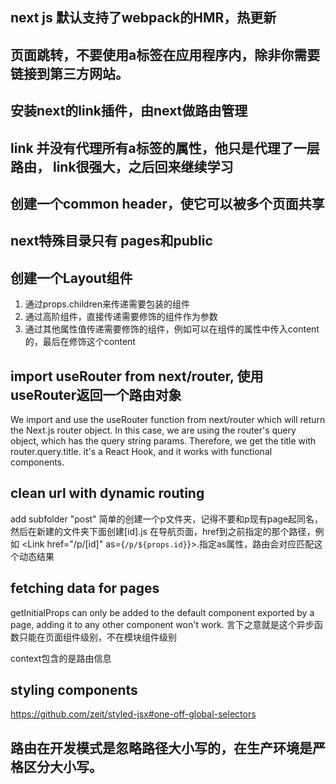 ## next js 默认支持了webpack的HMR，热更新

## 页面跳转，不要使用a标签在应用程序内，除非你需要链接到第三方网站。
## 安装next的link插件，由next做路由管理

## link 并没有代理所有a标签的属性，他只是代理了一层路由， link很强大，之后回来继续学习

## 创建一个common header，使它可以被多个页面共享

## next特殊目录只有 pages和public

## 创建一个Layout组件
1. 通过props.children来传递需要包装的组件
2. 通过高阶组件，直接传递需要修饰的组件作为参数
3. 通过其他属性值传递需要修饰的组件，例如可以在组件的属性中传入content的，最后在修饰这个content

## import useRouter from next/router, 使用useRouter返回一个路由对象
We import and use the useRouter function from next/router which will return the Next.js router object.
In this case, we are using the router's query object, which has the query string params.
Therefore, we get the title with router.query.title.
it's a React Hook, and it works with functional components.


## clean url with dynamic routing
add subfolder "post"
简单的创建一个p文件夹，记得不要和p现有page起同名，然后在新建的文件夹下面创建[id].js
在导航页面，href到之前指定的那个路径，例如 <Link href="/p/[id]" as={`/p/${props.id}`}></Link>.指定as属性，路由会对应匹配这个动态结果


## fetching data for pages
getInitialProps can only be added to the default component exported by a page, adding it to any other component won't work.
言下之意就是这个异步函数只能在页面组件级别，不在模块组件级别

context包含的是路由信息

## styling components
https://github.com/zeit/styled-jsx#one-off-global-selectors

## 路由在开发模式是忽略路径大小写的，在生产环境是严格区分大小写。
